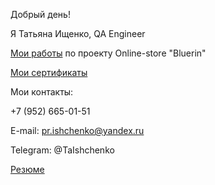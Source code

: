 Добрый день!

Я Татьяна Ищенко, QA Engineer

[Мои работы](https://drive.google.com/drive/folders/1EFRnvTGC_VIvXN6Hy1_miET_qazmCD5o?usp=sharing) по проекту Online-store "Bluerin"

[Мои сертификаты](https://drive.google.com/drive/folders/1MPX0NHpr6Rjj18QeqNlvKX_E9IgZ7bty?usp=sharing)

Мои контакты:

+7 (952) 665-01-51

E-mail: pr.ishchenko@yandex.ru

Telegram: @TaIshchenko

[Резюме](https://drive.google.com/file/d/1zmjuOBddqHnIGwDqBJCvoURIqsNVxMKx/view?usp=sharing)


